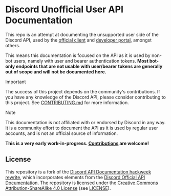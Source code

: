 # Discord Unofficial User API Documentation
  
This repo is an attempt at documenting the unsupported user side of the Discord API, used by the [official client](https://discord.com/app) and [developer portal](https://discord.com/developers/applications), amongst others. 

This means this documentation is focused on the API as it is used by non-bot users, namely with user and bearer authentication tokens. **Most bot-only endpoints that are not usable with user/bearer tokens are generally out of scope and will not be documented here.**

> [!IMPORTANT]
> The success of this project depends on the community's contributions. If you have any knowledge of the Discord API, please consider contributing to this project. See [CONTRIBUTING.md](/CONTRIBUTING.md) for more information.

> [!NOTE]
> This documentation is not affiliated with or endorsed by Discord in any way. It is a community effort to document the API as it is used by regular user accounts, and is not an official source of information.

**This is a very early work-in-progress. [Contributions](/CONTRIBUTING.md) are welcome!**

## License
This repository is a fork of the [Discord API Documentation hackweek rewrite](https://github.com/IanMitchell/hackweek-discord-api-docs), which incorporates elements from the [Discord Official API Documentation](https://github.com/discord/discord-api-docs). The repository  is licensed under the [Creative Commons Attribution-ShareAlike 4.0 License](https://creativecommons.org/licenses/by-sa/4.0/) (see [LICENSE](LICENSE)).
